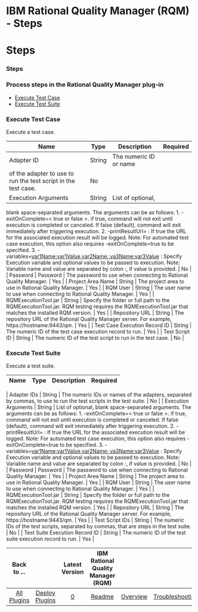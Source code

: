 
IBM Rational Quality Manager (RQM) - Steps
==========================================

# Steps



### Steps




 



### Process steps in the Rational Quality Manager plug-in


* [Execute Test 
Case](#execute_test_case)
* [Execute Test Suite](#execute_test_suite)




### Execute Test Case


Execute a test case.





| Name | Type | Description | Required |
| --- | --- | --- | --- |
| Adapter ID | String | The numeric ID or name 
of the adapter to use to run the test script in the test case. | No |
| Execution Arguments | String | List of optional,
 blank space-separated arguments. The arguments can be as follows: 1. -exitOnComplete=< true or false >. if true, 
command will not exit until execution is completed or canceled. If false (default), command will exit immediately after 
triggering execution. 2. -printResultUrl=<true or false> : If true the URL for the associated execution result will be 
logged. Note: For automated test case execution, this option also requires -exitOnComplete=true to be specified. 3. 
-variables=<var1Name:var1Value,var2Name:,va3Name:var3Value> : Specify Execution variable and optional values to be 
passed to execution. Note: Variable name and value are separated by colon :, if value is provided.
  | No |
| Password |
 Password | The password to use when connecting to Rational Quality Manager. | Yes |
| Project Area Name | String | The 
project area to use in Rational Quality Manager. | Yes |
| RQM User | String | The user name to use when connecting to 
Rational Quality Manager. | Yes |
| RQMExecutionTool.jar | String | Specify the folder or full path to the 
RQMExecutionTool.jar. RQM testing requires the RQMExecutionTool.jar that matches the installed RQM version. | Yes |
| 
Repository URL | String | The repository URL of the Rational Quality Manager server. For example, 
https://hostname:9443/qm. | Yes |
| Test Case Execution Record ID | String | The numeric ID of the test case execution 
record to run. | Yes |
| Test Script ID | String | The numeric ID of the test script to run in the test case. | No |



### Execute Test Suite


Execute a test suite.




| Name | Type | Description | Required |
| --- | --- | --- | --- |
| 
Adapter IDs | String | The numeric IDs or names of the adapters, separated by commas, to use to run the test scripts in 
the test suite.
  | No |
| Execution Arguments | String | List of optional, blank space-separated arguments. The 
arguments can be as follows: 1. -exitOnComplete=< true or false >. if true, command will not exit until execution is 
completed or canceled. If false (default), command will exit immediately after triggering execution. 2. 
-printResultUrl=<true or false> : If true the URL for the associated execution result will be logged. Note: For 
automated test case execution, this option also requires -exitOnComplete=true to be specified. 3. 
-variables=<var1Name:var1Value,var2Name:,va3Name:var3Value> : Specify Execution variable and optional values to be 
passed to execution. Note: Variable name and value are separated by colon :, if value is provided.
  | No |
| Password |
 Password | The password to use when connecting to Rational Quality Manager. | Yes |
| Project Area Name | String | The 
project area to use in Rational Quality Manager. | Yes |
| RQM User | String | The user name to use when connecting to 
Rational Quality Manager. | Yes |
| RQMExecutionTool.jar | String | Specify the folder or full path to the 
RQMExecutionTool.jar. RQM testing requires the RQMExecutionTool.jar that matches the installed RQM version. | Yes |
| 
Repository URL | String | The repository URL of the Rational Quality Manager server. For example, 
https://hostname:9443/qm. | Yes |
| Test Script IDs | String | The numeric IDs of the test scripts, separated by commas,
 that are steps in the test suite.
  | No |
| Test Suite Execution Record ID | String | The numeric ID of the test suite
 execution record to run. | Yes |





|Back to ...||Latest Version|IBM Rational Quality Manager (RQM) ||||
| :---: | :---: | :---: | :---: | :---: | :---: | :---: |
|[All Plugins](../../index.md)|[Deploy Plugins](../README.md)|[0]()|[Readme](README.md)|[Overview](overview.md)|[Troubleshooting](troubleshooting.md)|[Usage](usage.md)|

